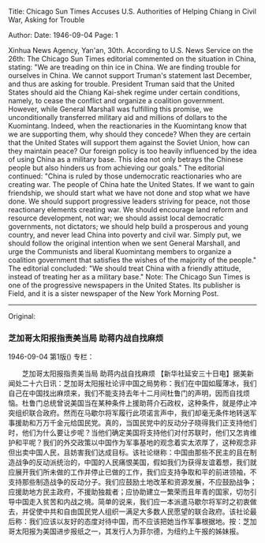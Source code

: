 Title: Chicago Sun Times Accuses U.S. Authorities of Helping Chiang in Civil War, Asking for Trouble

Author:
Date: 1946-09-04
Page: 1

Xinhua News Agency, Yan'an, 30th. According to U.S. News Service on the 26th: The Chicago Sun Times editorial commented on the situation in China, stating: "We are treading on thin ice in China. We are finding trouble for ourselves in China. We cannot support Truman's statement last December, and thus are asking for trouble. President Truman said that the United States should aid the Chiang Kai-shek regime under certain conditions, namely, to cease the conflict and organize a coalition government. However, while General Marshall was fulfilling this promise, we unconditionally transferred military aid and millions of dollars to the Kuomintang. Indeed, when the reactionaries in the Kuomintang know that we are supporting them, why should they concede? When they are certain that the United States will support them against the Soviet Union, how can they maintain peace? Our foreign policy is too heavily influenced by the idea of using China as a military base. This idea not only betrays the Chinese people but also hinders us from achieving our goals." The editorial continued: "China is ruled by those undemocratic reactionaries who are creating war. The people of China hate the United States. If we want to gain friendship, we should start what we have not done and stop what we have done. We should support progressive leaders striving for peace, not those reactionary elements creating war. We should encourage land reform and resource development, not war; we should assist local democratic governments, not dictators; we should help build a prosperous and young country, and never lead China into poverty and civil war. Simply put, we should follow the original intention when we sent General Marshall, and urge the Communists and liberal Kuomintang members to organize a coalition government that satisfies the wishes of the majority of the people." The editorial concluded: "We should treat China with a friendly attitude, instead of treating her as a military base." Note: The Chicago Sun Times is one of the progressive newspapers in the United States. Its publisher is Field, and it is a sister newspaper of the New York Morning Post.



<hr /> 

Original: 


### 芝加哥太阳报指责美当局  助蒋内战自找麻烦

1946-09-04
第1版()
专栏：

　　芝加哥太阳报指责美当局
    助蒋内战自找麻烦
    【新华社延安三十日电】据美新闻处二十六日讯：芝加哥太阳报社论评中国之局势称：我们在中国如履薄冰，我们自己在中国找出麻烦来，我们不能支持去年十二月间杜鲁门的声明，因而自找烦恼。杜鲁门总统曾说美国当在某种条件上援助蒋介石政权，这种条件，就是停止冲突组织联合政府。然而在马歇尔将军履行此项诺言声中，我们却毫无条件地转送军事援助和万万千金元给国民党。真的，当国民党中的反动分子晓得我们正支持他们时，他们为什么要让步呢？当他们确定美国将支持他们对付苏联时，他们又怎肯维护和平呢？我们的外交政策以中国作为军事基地的观念着实太浓厚了，这种观念非但出卖中国人民，且妨害我们达成目标。该社论继称：中国由那些不民主的且在制造战争的反动派统治的，中国的人民痛恨美国，假如我们为获得友谊着想，我们就应展开我们所未做的工作并停止已做的工作，我们应支持争取和平的前进领袖，不支持那些制造战争的反动分子。我们应鼓励土地改革和资源发展，不应鼓励战争；应援助地方民主政府，不援助独裁者；应协助建立一繁荣而且年青的国家，切勿引导中国走入贫苦和内战之境。简单的说来，我们应一本派遣马歇尔将军时之初衷做去，并促使中共和自由国民党人组织一满足大多数人民愿望的联合政府。该社论最后称：我们应该以友好的态度对待中国，而不应该把她当作军事根据地。按：芝加哥太阳报为美国进步报纸之一，其发行人为菲尔德，为纽约上午报的姊妹报。
